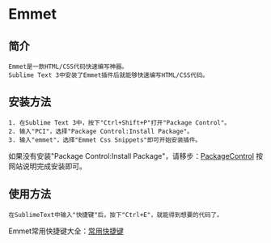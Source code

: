 Emmet
==========

## 简介

```
Emmet是一款HTML/CSS代码快速编写神器。
Sublime Text 3中安装了Emmet插件后就能够快速编写HTML/CSS代码。
```

## 安装方法

```
1. 在Sublime Text 3中，按下"Ctrl+Shift+P"打开"Package Control"。
2. 输入"PCI"，选择"Package Control:Install Package"。
3. 输入"emmet"，选择"Emmet Css Snippets"即可开始安装插件。
```

如果没有安装"Package Control:Install Package"，请移步：[PackageControl](https://packagecontrol.io/installation)
按网站说明完成安装即可。

## 使用方法

```
在SublimeText中输入"快捷键"后，按下"Ctrl+E"，就能得到想要的代码了。
```

Emmet常用快捷键大全：[常用快捷键](http://docs.emmet.io/cheat-sheet/)  
